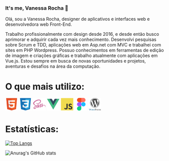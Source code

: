 ### It's me, Vanessa Rocha 👋

<!--
**vanfranrocha/vanfranrocha** is a ✨ _special_ ✨ repository because its `README.md` (this file) appears on your GitHub profile.

Here are some ideas to get you started:

- 🔭 I’m currently working on ...
- 🌱 I’m currently learning ...
- 👯 I’m looking to collaborate on ...
- 🤔 I’m looking for help with ...
- 💬 Ask me about ...
- 📫 How to reach me: ...
- 😄 Pronouns: ...
- ⚡ Fun fact: ...
-->
Olá, sou a Vanessa Rocha, designer de aplicativos e interfaces web e desenvolvedora web Front-End.

Trabalho profissionalmente com design desde 2016, e desde então busco aprimorar e adquirir cada vez mais conhecimento. Desenvolvi pesquisas sobre Scrum e TDD, aplicações web em Asp.net com MVC e trabalhei com sites em PHP Wordpress. Possuo conhecimentos em ferramentas de edição de imagem e criações gráficas e trabalho atualmente com aplicações em Vue.js. Estou sempre em busca de novas oportunidades e projetos, aventuras e desafios na área da computação.

# O que mais utilizo:
<img src="https://raw.githubusercontent.com/devicons/devicon/master/icons/html5/html5-original.svg" alt="javascript" width="40" height="40" style="max-width:100%;"></img>
<img src="https://raw.githubusercontent.com/devicons/devicon/master/icons/css3/css3-original.svg" alt="javascript" width="40" height="40" style="max-width:100%;"></img>
<img src="https://raw.githubusercontent.com/devicons/devicon/master/icons/sass/sass-original.svg" alt="javascript" width="40" height="40" style="max-width:100%;"></img>
<img src="https://raw.githubusercontent.com/devicons/devicon/master/icons/vuejs/vuejs-original.svg" alt="javascript" width="40" height="40" style="max-width:100%;"></img>
<img src="https://raw.githubusercontent.com/devicons/devicon/master/icons/javascript/javascript-original.svg" alt="javascript" width="40" height="40" style="max-width:100%;"></img>
<img src="https://raw.githubusercontent.com/devicons/devicon/master/icons/figma/figma-original.svg" alt="javascript" width="40" height="40" style="max-width:100%;"></img>
<img src="https://raw.githubusercontent.com/devicons/devicon/master/icons/wordpress/wordpress-original.svg" alt="javascript" width="40" height="40" style="max-width:100%;"></img>

# Estatísticas:
[![Top Langs](https://github-readme-stats.vercel.app/api/top-langs/?username=vanfranrocha&layout=compact&show_icons=true)](https://github.com/anuraghazra/github-readme-stats)

![Anurag's GitHub stats](https://github-readme-stats.vercel.app/api?username=vanfranrocha&show_icons=true&theme=radical)


